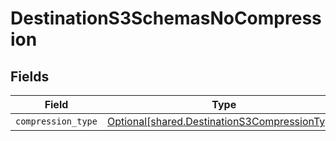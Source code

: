 # DestinationS3SchemasNoCompression


## Fields

| Field                                                                                                | Type                                                                                                 | Required                                                                                             | Description                                                                                          |
| ---------------------------------------------------------------------------------------------------- | ---------------------------------------------------------------------------------------------------- | ---------------------------------------------------------------------------------------------------- | ---------------------------------------------------------------------------------------------------- |
| `compression_type`                                                                                   | [Optional[shared.DestinationS3CompressionType]](../../models/shared/destinations3compressiontype.md) | :heavy_minus_sign:                                                                                   | N/A                                                                                                  |